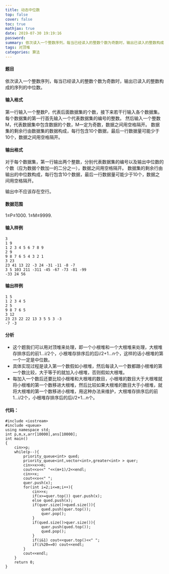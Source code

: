 ```yaml
---
title: 动态中位数
top: false
cover: false
toc: true
mathjax: true
date: 2019-07-30 19:19:16
password:
summary: 依次读入一个整数序列，每当已经读入的整数个数为奇数时，输出已读入的整数构成的序列的中位数。
tags: 对顶堆
categories: 算法
---
```


#### 题目
依次读入一个整数序列，每当已经读入的整数个数为奇数时，输出已读入的整数构成的序列的中位数。
#### 输入格式
第一行输入一个整数P，代表后面数据集的个数，接下来若干行输入各个数据集。
每个数据集的第一行首先输入一个代表数据集的编号的整数。
然后输入一个整数M，代表数据集中包含数据的个数，M一定为奇数，数据之间用空格隔开。
数据集的剩余行由数据集的数据构成，每行包含10个数据，最后一行数据量可能少于10个，数据之间用空格隔开。
#### 输出格式
对于每个数据集，第一行输出两个整数，分别代表数据集的编号以及输出中位数的个数（应为数据个数加一的二分之一），数据之间用空格隔开。
数据集的剩余行由输出的中位数构成，每行包含10个数据，最后一行数据量可能少于10个，数据之间用空格隔开。

输出中不应该存在空行。
#### 数据范围
1≤P≤1000.
1≤M≤9999.
#### 输入样例 

    3 
    1 9 
    1 2 3 4 5 6 7 8 9 
    2 9 
    9 8 7 6 5 4 3 2 1 
    3 23 
    23 41 13 22 -3 24 -31 -11 -8 -7 
    3 5 103 211 -311 -45 -67 -73 -81 -99 
    -33 24 56
#### 输出样例

    1 5
    1 2 3 4 5
    2 5
    9 8 7 6 5
    3 12
    23 23 22 22 13 3 5 5 3 -3 
    -7 -3
#### 分析

 - 这个题我们可以用对顶堆来处理，即一个小根堆和一个大根堆来处理，大根堆存排序后的前1...i/2个，小根堆存排序后的后i/2+1...n个，这样的话小根堆的第一个一定是中位数。
 - 具体实现过程是读入第一个数假如小根堆，然后每读入一个数都跟小根堆的第一个数比较，大于等于的就加入小根堆，否则假如大根堆。
 - 每加入一个数后还要比较小根堆和大根堆的数目，小根堆的数目大于大根堆就将小根堆的第一个数移进大根堆，然后比较如果大根堆的数目大于小根堆，就将大根堆的第一个数移进小根堆，用这种办法来维护，大根堆存排序后的前1...i/2个，小根堆存排序后的后i/2+1...n个。
#### 代码：

```
#include <iostream>
#include <queue>
using namespace std;
int p,m,x,arr[10000],ans[10000];
int main()
{
	cin>>p;
	while(p--){	
		priority_queue<int> qued;
		priority_queue<int,vector<int>,greater<int> > quer;
		cin>>x>>m;
		cout<<x<<" "<<(m+1)/2<<endl;
		cin>>x;
		cout<<x<<" ";
		quer.push(x);
		for(int i=2;i<=m;i++){
			cin>>x;
			if(x>=quer.top()) quer.push(x);
			else qued.push(x);
			if(quer.size()>qued.size()){
				qued.push(quer.top());
				quer.pop();
			}
			if(qued.size()>quer.size()){
				quer.push(qued.top());
				qued.pop();
			}
			if(i&1) cout<<quer.top()<<" ";
			if(i%20==0) cout<<endl;
		}
		cout<<endl;
	}
	return 0;
} 
```
